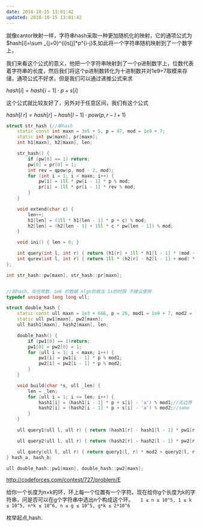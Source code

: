 ```yaml
---
date: 2018-10-15 13:01:42
updated: 2018-10-15 13:01:42
---
```




就像cantor映射一样，字符串hash采取一种更加随机化的映射，它的通项公式为$hash[i]=\sum _{j=0}^{i}s[j]*p^{i-j}$,如此将一个字符串随机映射到了一个数字上，

我们来看这个公式的意义，他把一个字符串映射到了一个p进制数字上，位数代表着字符串的长度，然后我们将这个p进制数转化为十进制数并对1e9+7取模来存储，通项公式不好求，但是我们可以通过递推公式来求

$hash[i]=hash[i-1]\cdot p+s[i]$

这个公式就比较友好了，另外对于任意区间，我们有这个公式

$hash[l~r] = hash[r] - hash[l - 1] \cdot pow(p, r - l + 1)$



```c++
struct str_hash {//单hash
    static const int maxn = 3e5 + 5, p = 47, mod = 1e9 + 7;
    static int pw[maxn], pr[maxn];
    int h1[maxn], h2[maxn], len;

    str_hash() {
        if (pw[0] == 1) return;
        pw[0] = pr[0] = 1;
        int rev = qpow(p, mod - 2, mod);
        for (int i = 1; i < maxn; i++) {
            pw[i] = 1ll * pw[i - 1] * p % mod;
            pr[i] = 1ll * pr[i - 1] * rev % mod;
        }
    }

    void extend(char c) {
        len++;
        h1[len] = (1ll * h1[len - 1] * p + c) % mod;
        h2[len] = (h2[len - 1] + 1ll * c * pw[len - 1]) % mod;
    }

    void ini() { len = 0; }

    int query(int l, int r) { return (h1[r] + 1ll * h1[l - 1] * (mod - pw[r - l + 1])) % mod; }//注意没有下标检查
    int qurev(int l, int r) { return 1ll * (h2[r] - h2[l - 1] + mod) * pr[l - 1] % mod; }//注意没有下标检查
};

int str_hash::pw[maxn], str_hash::pr[maxn];


//双hash，双倍常数，1e6 的数据 nlgn的做法 1s的时限 不建议使用
typedef unsigned long long ull;

struct double_hash {
    static const ull maxn = 1e3 + 666, p = 26, mod1 = 1e9 + 7, mod2 = 1e9 + 9;
    static ull pw1[maxn], pw2[maxn];
    ull hash1[maxn], hash2[maxn], len;

    double_hash() {
        if (pw1[0] == 1)return;
        pw1[0] = pw2[0] = 1;
        for (ull i = 1; i < maxn; i++) {
            pw1[i] = pw1[i - 1] * p % mod1;
            pw2[i] = pw2[i - 1] * p % mod2;
        }
    }

    void build(char *s, ull _len) {
        len = _len;
        for (ull i = 1; i <= len; i++) {
            hash1[i] = (hash1[i - 1] * p + s[i] - 'a') % mod1;//无边界
            hash2[i] = (hash2[i - 1] * p + s[i] - 'a') % mod2;//same
        }
    }

    ull query1(ull l, ull r) { return (hash1[r] - hash1[l - 1] * pw1[r - l + 1] % mod1 + mod1) % mod1; }

    ull query2(ull l, ull r) { return (hash2[r] - hash2[l - 1] * pw2[r - l + 1] % mod2 + mod2) % mod2; }

    ull query(ull l, ull r) { return query1(l, r) * mod2 + query2(l, r); }//注意没有下标检查
} hash_a, hash_b;

ull double_hash::pw1[maxn], double_hash::pw2[maxn];
```



[http://codeforces.com/contest/727/problem/E ](http://codeforces.com/contest/727/problem/E)

给你一个长度为n×k的环，环上每一个位置有一个字符。现在给你g个长度为k的字符串，问是否可以在g个字符串中选出n个构成这个环。
 `  1 ≤ n ≤ 10^5, 1 ≤ k ≤ 10^5, n*k ≤ 10^6, n ≤ g ≤ 10^5, g*k ≤ 2*10^6`

枚举起点,hash.
